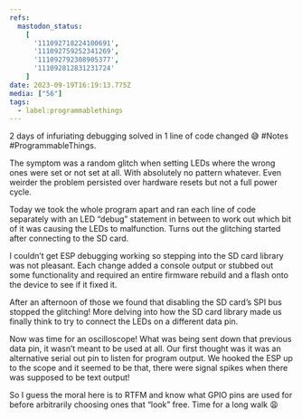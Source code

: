 ```yaml
---
refs:
  mastodon_status:
    [
      '111092718224100691',
      '111092759252341269',
      '111092792308905377',
      '111092812831231724'
    ]
date: 2023-09-19T16:19:13.775Z
media: ["56"]
tags:
  - label:programmablethings
---
```


2 days of infuriating debugging solved in 1  line of code changed 😅 #Notes #ProgrammableThings.

The symptom was a random glitch when setting LEDs where the wrong ones were set or not set at all. With absolutely no pattern whatever. Even weirder the problem persisted over hardware resets but not a full power cycle.

Today we took the whole program apart and ran each line of code separately with an LED “debug” statement in between to work out which bit of it was causing the LEDs to malfunction.  Turns out the glitching started after connecting to the SD card.

I couldn’t get ESP debugging working so stepping into the SD card library was not pleasant. Each change added a console output or stubbed out some functionality and required an entire firmware rebuild and a flash onto the device to see if it fixed it.

After an afternoon of those we found that disabling the SD card’s SPI bus stopped the glitching! More delving into how the SD card library made us finally think to try to connect the LEDs on a different data pin.

Now was time for an oscilloscope! What was being sent down that previous data pin, it wasn’t meant to be used at all. Our first thought was it was an alternative serial out pin to listen for program output. We hooked the ESP up to the scope and it seemed to be that, there were signal spikes when there was supposed to be text output!

So I guess the moral here is to RTFM and know what GPIO pins are used for before arbitrarily choosing ones that “look” free. Time for a long walk 😩
